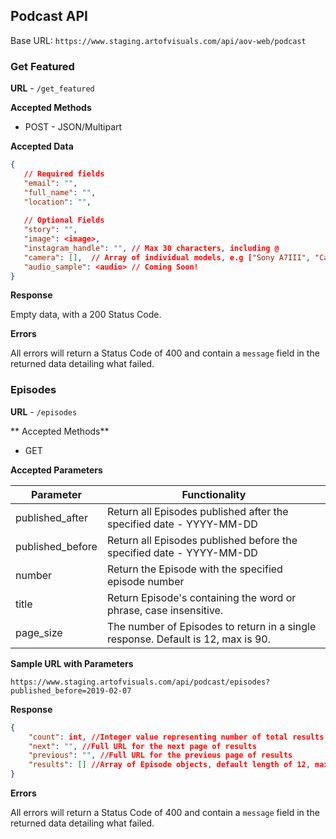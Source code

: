 ## Podcast API

Base URL: `https://www.staging.artofvisuals.com/api/aov-web/podcast`

### Get Featured
**URL** - `/get_featured`

**Accepted Methods**
- POST - JSON/Multipart

**Accepted Data**
```json
{
   // Required fields
   "email": "",
   "full_name": "",
   "location": "",
   
   // Optional Fields
   "story": "",
   "image": <image>,
   "instagram_handle": "", // Max 30 characters, including @
   "camera": [],  // Array of individual models, e.g ["Sony A7III", "Canon 7"]
   "audio_sample": <audio> // Coming Soon!
}
```

**Response**

Empty data, with a 200 Status Code.

**Errors**

All errors will return a Status Code of 400 and contain a `message` field in the
returned data detailing what failed.


### Episodes
**URL** - `/episodes`

** Accepted Methods**
- GET

**Accepted Parameters**

| Parameter | Functionality |
| --------- | ------------- |
| published_after | Return all Episodes published after the specified date - YYYY-MM-DD |
| published_before| Return all Episodes published before the specified date - YYYY-MM-DD |
| number | Return the Episode with the specified episode number |
| title | Return Episode's containing the word or phrase, case insensitive. |
| page_size | The number of Episodes to return in a single response. Default is 12, max is 90. |

**Sample URL with Parameters**

`https://www.staging.artofvisuals.com/api/podcast/episodes?published_before=2019-02-07`

**Response**

```json
{
	"count": int, //Integer value representing number of total results
	"next": "", //Full URL for the next page of results
	"previous": "", //Full URL for the previous page of results
	"results": [] //Array of Episode objects, default length of 12, max length of 90
}
```

**Errors**

All errors will return a Status Code of 400 and contain a `message` field in the
returned data detailing what failed.

